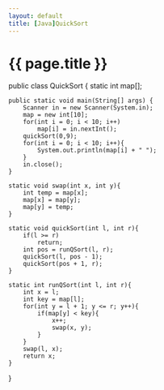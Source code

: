 ```yaml
---
layout: default
title: [Java]QuickSort
---
```


{{ page.title }}
================

public class QuickSort {
	static int map[];

	public static void main(String[] args) {
		Scanner in = new Scanner(System.in);
		map = new int[10];
		for(int i = 0; i < 10; i++)
			map[i] = in.nextInt();
		quickSort(0,9);
		for(int i = 0; i < 10; i++){
			System.out.println(map[i] + " ");
		}
		in.close();
	}
	
	static void swap(int x, int y){
		int temp = map[x];
		map[x] = map[y];
		map[y] = temp;
	}
	
	static void quickSort(int l, int r){
		if(l >= r)
			return;
		int pos = runQSort(l, r);
		quickSort(l, pos - 1);
		quickSort(pos + 1, r);
	}
	
	static int runQSort(int l, int r){
		int x = l;
		int key = map[l];
		for(int y = l + 1; y <= r; y++){
			if(map[y] < key){
				x++;
				swap(x, y);
			}
		}
		swap(l, x);
		return x;
	}
}